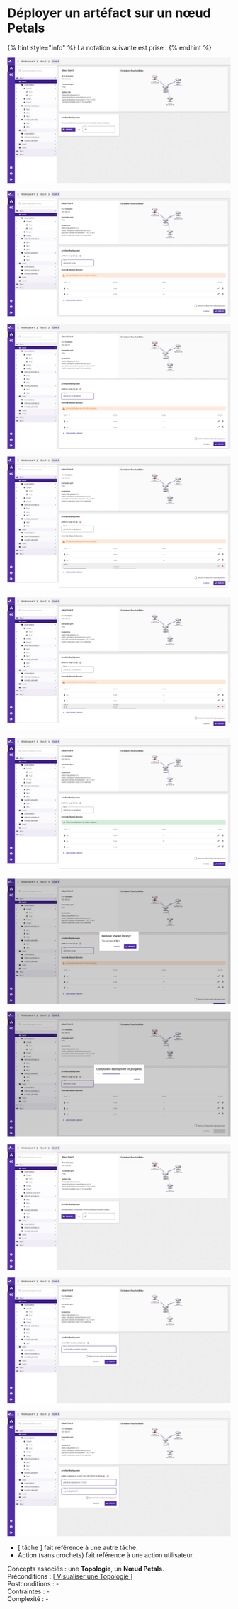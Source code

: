 # Déployer un artéfact sur un nœud Petals

{% hint style="info" %}
La notation suivante est prise :
{% endhint %}

![Artefact deployment - Select .zip](../../.gitbook/assets/container-overview-artefact-deploy.png)

![Component deployment - read .zip](../../.gitbook/assets/container-overview-comp-deploy-sl-not-loaded-1.png)

![Component deployment - rename component](../../.gitbook/assets/container-overview-comp-deploy-sl-not-loaded-2.png)

![Component deployment - add shared library](../../.gitbook/assets/container-overview-comp-deploy-sl-not-loaded-3.png)

![Component deployment - confirm add shared library](../../.gitbook/assets/container-overview-comp-deploy-sl-not-loaded-4.png)

![Component deployment - update message shared libraries](../../.gitbook/assets/container-overview-comp-deploy-sl-not-loaded-5.png)

![Component deployment - remove shared library](../../.gitbook/assets/container-overview-comp-deploy-sl-remove.png)

![Component deployment - confirm deploy component](../../.gitbook/assets/container-overview-comp-deploy-sl-not-loaded-6.png)

![Component deployment - component deployed](../../.gitbook/assets/container-overview-artefact-deploy-fin.png)

![Service assembly - read .zip](../../.gitbook/assets/container-overview-sa-deploy.png)

![Shared library - read .zip](../../.gitbook/assets/container-overview-sl-deploy.png)

* \[ tâche \] fait référence à une autre tâche.
* Action \(sans crochets\) fait référence à une action utilisateur.

Concepts associés : une **Topologie**, un **Nœud Petals**.  
Préconditions : [\[ Visualiser une Topologie \]](../topologie/visualiser-une-topologie.md)  
Postconditions : -  
Contraintes : -  
Complexité : -


